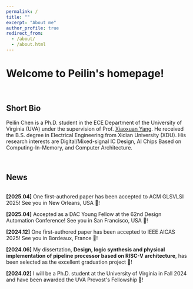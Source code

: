 ```yaml
---
permalink: /
title: ""
excerpt: "About me"
author_profile: true
redirect_from: 
  - /about/
  - /about.html
---
```


# Welcome to Peilin's homepage!

&emsp;

## Short Bio

Peilin Chen is a Ph.D. student in the ECE Department of the University of Virginia (UVA) under the supervision of Prof. [Xiaoxuan Yang](https://xiaoxuan-yang.github.io/index.html). He received the B.S. degree in Electrical Engineering from Xidian University (XDU). His research interests are Digital/Mixed-signal IC Design, AI Chips Based on Computing-In-Memory, and Computer Architecture.

&emsp;

## News

<div class="news-container">
  <p><strong>[2025.04]</strong> One first-authored paper has been accepted to ACM GLSVLSI 2025! See you in New Orleans, USA 🎉!</p>
  <p><strong>[2025.04]</strong> Accepted as a DAC Young Fellow at the 62nd Design Automation Conference! See you in San Francisco, USA 🎉!</p>
  <p><strong>[2024.12]</strong> One first-authored paper has been accepted to IEEE AICAS 2025! See you in Bordeaux, France 🎉!</p>
  <p><strong>[2024.06]</strong> My dissertation, <strong>Design, logic synthesis and physical implementation of pipeline processor based on RISC-V architecture</strong>, has been selected as the excellent graduation project 🎉!</p>
  <p><strong>[2024.02]</strong> I will be a Ph.D. student at the University of Virginia in Fall 2024 and have been awarded the UVA Provost's Fellowship 🎉!</p>
</div>

<br/><br/>
<div id="map-container" style="display: flex; justify-content: center; align-items: center;">
    <div id="map-content" style="width: 450px;">
        <script type="text/javascript" id="clustrmaps" src="//clustrmaps.com/map_v2.js?d=d6TpbDkm30MhQxBEAnFmYRgisF6BV0T-GlVSiA0GfDY&cl=ffffff&w=a"></script>
    </div>
</div>

<style>
.news-container {
    width: 100%;
    height: 400px;  
    overflow-y: scroll;
    overflow-x: hidden;
    padding-right: 10px;  
    box-sizing: border-box;
    scrollbar-width: thin;
    scrollbar-color: #888 #f1f1f1;
}

.news-container::-webkit-scrollbar {
    width: 8px;
}

.news-container::-webkit-scrollbar-thumb {
    background-color: #888;
    border-radius: 5px;
}

.news-container::-webkit-scrollbar-thumb:hover {
    background-color: #555;
}
</style>






